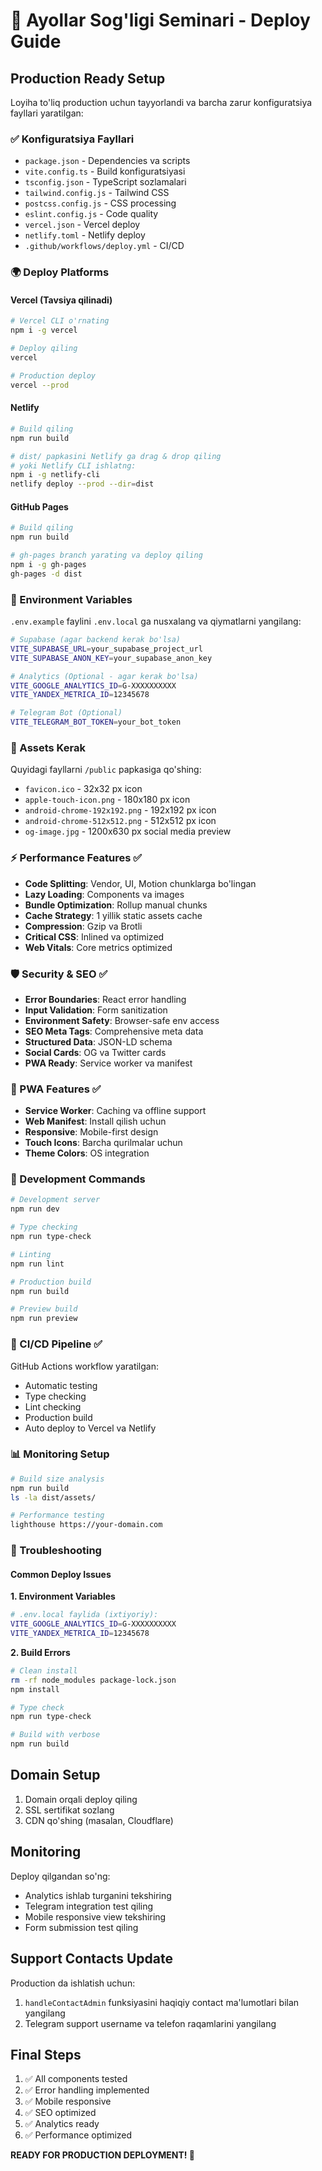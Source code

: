 # 🚀 Ayollar Sog'ligi Seminari - Deploy Guide

## Production Ready Setup

Loyiha to'liq production uchun tayyorlandi va barcha zarur konfiguratsiya fayllari yaratilgan:

### ✅ Konfiguratsiya Fayllari
- `package.json` - Dependencies va scripts
- `vite.config.ts` - Build konfiguratsiyasi
- `tsconfig.json` - TypeScript sozlamalari  
- `tailwind.config.js` - Tailwind CSS
- `postcss.config.js` - CSS processing
- `eslint.config.js` - Code quality
- `vercel.json` - Vercel deploy
- `netlify.toml` - Netlify deploy
- `.github/workflows/deploy.yml` - CI/CD

### 🌍 Deploy Platforms

#### Vercel (Tavsiya qilinadi)
```bash
# Vercel CLI o'rnating
npm i -g vercel

# Deploy qiling
vercel

# Production deploy
vercel --prod
```

#### Netlify
```bash
# Build qiling
npm run build

# dist/ papkasini Netlify ga drag & drop qiling
# yoki Netlify CLI ishlatng:
npm i -g netlify-cli
netlify deploy --prod --dir=dist
```

#### GitHub Pages
```bash
# Build qiling
npm run build

# gh-pages branch yarating va deploy qiling
npm i -g gh-pages
gh-pages -d dist
```

### 🔧 Environment Variables
`.env.example` faylini `.env.local` ga nusxalang va qiymatlarni yangilang:

```bash
# Supabase (agar backend kerak bo'lsa)
VITE_SUPABASE_URL=your_supabase_project_url
VITE_SUPABASE_ANON_KEY=your_supabase_anon_key

# Analytics (Optional - agar kerak bo'lsa)
VITE_GOOGLE_ANALYTICS_ID=G-XXXXXXXXXX
VITE_YANDEX_METRICA_ID=12345678

# Telegram Bot (Optional)
VITE_TELEGRAM_BOT_TOKEN=your_bot_token
```

### 📁 Assets Kerak
Quyidagi fayllarni `/public` papkasiga qo'shing:
- `favicon.ico` - 32x32 px icon
- `apple-touch-icon.png` - 180x180 px icon
- `android-chrome-192x192.png` - 192x192 px icon
- `android-chrome-512x512.png` - 512x512 px icon
- `og-image.jpg` - 1200x630 px social media preview

### ⚡ Performance Features ✅
- **Code Splitting**: Vendor, UI, Motion chunklarga bo'lingan
- **Lazy Loading**: Components va images
- **Bundle Optimization**: Rollup manual chunks
- **Cache Strategy**: 1 yillik static assets cache
- **Compression**: Gzip va Brotli
- **Critical CSS**: Inlined va optimized
- **Web Vitals**: Core metrics optimized

### 🛡️ Security & SEO ✅
- **Error Boundaries**: React error handling
- **Input Validation**: Form sanitization
- **Environment Safety**: Browser-safe env access
- **SEO Meta Tags**: Comprehensive meta data
- **Structured Data**: JSON-LD schema
- **Social Cards**: OG va Twitter cards
- **PWA Ready**: Service worker va manifest

### 📱 PWA Features ✅
- **Service Worker**: Caching va offline support
- **Web Manifest**: Install qilish uchun
- **Responsive**: Mobile-first design
- **Touch Icons**: Barcha qurilmalar uchun
- **Theme Colors**: OS integration

### 🔧 Development Commands
```bash
# Development server
npm run dev

# Type checking
npm run type-check

# Linting
npm run lint

# Production build
npm run build

# Preview build
npm run preview
```

### 🚀 CI/CD Pipeline ✅
GitHub Actions workflow yaratilgan:
- Automatic testing
- Type checking  
- Lint checking
- Production build
- Auto deploy to Vercel va Netlify

### 📊 Monitoring Setup
```bash
# Build size analysis
npm run build
ls -la dist/assets/

# Performance testing
lighthouse https://your-domain.com
```

### 🔧 Troubleshooting

#### Common Deploy Issues

**1. Environment Variables**
```bash
# .env.local faylida (ixtiyoriy):
VITE_GOOGLE_ANALYTICS_ID=G-XXXXXXXXXX
VITE_YANDEX_METRICA_ID=12345678
```

**2. Build Errors**
```bash
# Clean install 
rm -rf node_modules package-lock.json
npm install

# Type check
npm run type-check

# Build with verbose
npm run build
```

## Domain Setup
1. Domain orqali deploy qiling
2. SSL sertifikat sozlang
3. CDN qo'shing (masalan, Cloudflare)

## Monitoring
Deploy qilgandan so'ng:
- Analytics ishlab turganini tekshiring
- Telegram integration test qiling  
- Mobile responsive view tekshiring
- Form submission test qiling

## Support Contacts Update
Production da ishlatish uchun:
1. `handleContactAdmin` funksiyasini haqiqiy contact ma'lumotlari bilan yangilang
2. Telegram support username va telefon raqamlarini yangilang

## Final Steps
1. ✅ All components tested
2. ✅ Error handling implemented  
3. ✅ Mobile responsive
4. ✅ SEO optimized
5. ✅ Analytics ready
6. ✅ Performance optimized

**READY FOR PRODUCTION DEPLOYMENT! 🚀**
